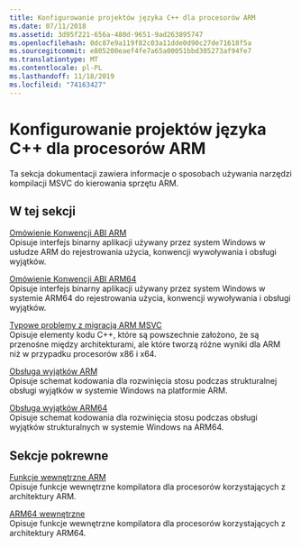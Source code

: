 ```yaml
---
title: Konfigurowanie projektów języka C++ dla procesorów ARM
ms.date: 07/11/2018
ms.assetid: 3d95f221-656a-480d-9651-9ad263895747
ms.openlocfilehash: 0dc87e9a119f82c03a11dde0d90c27de71618f5a
ms.sourcegitcommit: e805200eaef4fe7a65a00051bbd305273af94fe7
ms.translationtype: MT
ms.contentlocale: pl-PL
ms.lasthandoff: 11/18/2019
ms.locfileid: "74163427"
---
```

# <a name="configure-c-projects-for-arm-processors"></a>Konfigurowanie projektów języka C++ dla procesorów ARM

Ta sekcja dokumentacji zawiera informacje o sposobach używania narzędzi kompilacji MSVC do kierowania sprzętu ARM.

## <a name="in-this-section"></a>W tej sekcji

[Omówienie Konwencji ABI ARM](overview-of-arm-abi-conventions.md)\
Opisuje interfejs binarny aplikacji używany przez system Windows w usłudze ARM do rejestrowania użycia, konwencji wywoływania i obsługi wyjątków.

[Omówienie Konwencji ABI ARM64](arm64-windows-abi-conventions.md)\
Opisuje interfejs binarny aplikacji używany przez system Windows w systemie ARM64 do rejestrowania użycia, konwencji wywoływania i obsługi wyjątków.

[Typowe problemy z migracją ARM MSVC](common-visual-cpp-arm-migration-issues.md)\
Opisuje elementy kodu C++, które są powszechnie założono, że są przenośne między architekturami, ale które tworzą różne wyniki dla ARM niż w przypadku procesorów x86 i x64.

[Obsługa wyjątków ARM](arm-exception-handling.md)\
Opisuje schemat kodowania dla rozwinięcia stosu podczas strukturalnej obsługi wyjątków w systemie Windows na platformie ARM.

[Obsługa wyjątków ARM64](arm64-exception-handling.md)\
Opisuje schemat kodowania dla rozwinięcia stosu podczas obsługi wyjątków strukturalnych w systemie Windows na ARM64.

## <a name="related-sections"></a>Sekcje pokrewne

[Funkcje wewnętrzne ARM](../intrinsics/arm-intrinsics.md)\
Opisuje funkcje wewnętrzne kompilatora dla procesorów korzystających z architektury ARM.

[ARM64 wewnętrzne](../intrinsics/arm-intrinsics.md)\
Opisuje funkcje wewnętrzne kompilatora dla procesorów korzystających z architektury ARM64.
